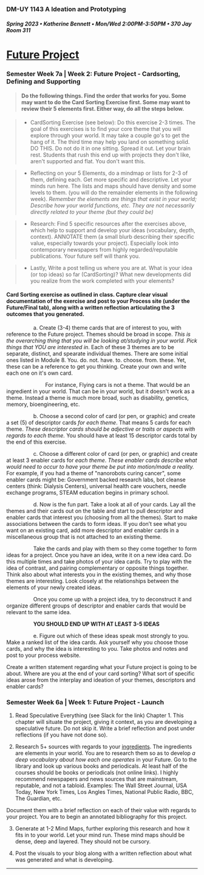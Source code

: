   ### DM-UY 1143 A Ideation and Prototyping
##### Spring 2023 • Katherine Bennett • Mon/Wed 2:00PM-3:50PM • 370 Jay Room 311

# [Future Project](Future.md)

### Semester Week 7a | Week 2: Future Project - Cardsorting, Defining and Supporting

> #### Do the following things. Find the order that works for you. Some may want to do the Card Sorting Exercise first. Some may want to review their 5 elements first. Either way, do all the steps below.

> - CardSorting Exercise (see below): Do this exercise 2-3 times. The goal of this exercises is to find your core theme that you will explore through your world. It may take a couple go's to get the hang of it. The third time may help you land on something solid. DO THIS. Do not do it in one sitting. Spread it out. Let your brain rest. Students that rush this end up with projects they don't like, aren't supported and flat. You don't want this.

> - Reflecting on your 5 Elements, do a mindmap or lists for 2-3 of them, defining each. Get more specific and descriptive. Let your minds run here. The lists and maps should have density and some levels to them. (you will do the remainder elements in the following week). *Remember the elements are things that exist in your world; Describe how your world functions, etc. They are not necessarily directly related to your theme (but they could be)*

> - Research: Find 5 specific resources after the exercises above, which help to support and develop your ideas (vocabulary, depth, context). ANNOTATE them (a small blurb describing their specific value, especially towards your project). Especially look into contemporary newspapers from highly regarded/reputable publications. Your future self will thank you.

> - Lastly, Write a post telling us where you are at. What is your idea (or top ideas) so far (CardSorting)? What new developments did you realize from the work completed with your elements?

#### Card Sorting exercise as outlined in class. Capture clear visual documentation of the exercise and post to your Process site (under the Future/Final tab),  along with a written reflection articulating the 3 outcomes that you generated.

  &nbsp;&nbsp;&nbsp;&nbsp;&nbsp;&nbsp;&nbsp;&nbsp;&nbsp;&nbsp;&nbsp;&nbsp;&nbsp;&nbsp;&nbsp;&nbsp;&nbsp;&nbsp;a. Create (3-4) theme cards that are of interest to you, with reference to the Future project. Themes should be broad in scope. _This is the overarching thing that you will be looking at/studying in your world. Pick things that YOU are interested in_. Each of these 3 themes are to be separate, distinct, and spearate individual themes. There are some initial ones listed in Module 8. You. do. not. have. to. choose. from. these. Yet, these can be a reference to get you thinking. Create your own and write each one on it's own card.

   &nbsp;&nbsp;&nbsp;&nbsp;&nbsp;&nbsp;&nbsp;&nbsp;&nbsp;&nbsp;&nbsp;&nbsp;&nbsp;&nbsp;&nbsp;&nbsp;&nbsp;&nbsp; &nbsp;&nbsp;&nbsp;&nbsp;&nbsp;&nbsp; For instance, Flying cars is not a theme. That would be an ingredient in your world. That can be in your world, but it doesn't work as a theme. Instead a theme is much more broad, such as disability, genetics, memory, bioengineering, etc.

  &nbsp;&nbsp;&nbsp;&nbsp;&nbsp;&nbsp;&nbsp;&nbsp;&nbsp;&nbsp;&nbsp;&nbsp;&nbsp;&nbsp;&nbsp;&nbsp;&nbsp;&nbsp;b. Choose a second color of card (or pen, or graphic) and create a set (5) of descriptor cards _for each theme_. That means 5 cards for each theme. *These descriptor cards should be adjective or traits or aspects with regards to each theme.* You should have at least 15 descriptor cards total by the end of this exercise.

  &nbsp;&nbsp;&nbsp;&nbsp;&nbsp;&nbsp;&nbsp;&nbsp;&nbsp;&nbsp;&nbsp;&nbsp;&nbsp;&nbsp;&nbsp;&nbsp;&nbsp;&nbsp;c. Choose a different color of card (or pen, or graphic) and create at least 3 enabler cards for _each theme_. *These enabler cards describe what would need to occur to have your theme be put into motion/made a reality.* For example, if you had a theme of "nanorobots curing cancer", some enabler cards might be: Government backed research labs, bot cleanse centers (think: Dialysis Centers), universal health care vouchers, needle exchange programs, STEAM education begins in primary school.

  &nbsp;&nbsp;&nbsp;&nbsp;&nbsp;&nbsp;&nbsp;&nbsp;&nbsp;&nbsp;&nbsp;&nbsp;&nbsp;&nbsp;&nbsp;&nbsp;&nbsp;&nbsp;d. Now is the fun part. Take a look at all of your cards. Lay all the themes and their cards out on the table and start to pull descriptor and enabler cards that interest you (choosing from all the themes). Start to make associations between the cards to form ideas. If you don’t see what you want on an existing card, add more descriptor and enabler cards in a miscellaneous group that is not attached to an existing theme.

  &nbsp;&nbsp;&nbsp;&nbsp;&nbsp;&nbsp;&nbsp;&nbsp;&nbsp;&nbsp;&nbsp;&nbsp;&nbsp;&nbsp;&nbsp;&nbsp;&nbsp;&nbsp;Take the cards and play with them so they come together to form ideas for a project. Once you have an idea, write it on a new idea card. Do this multiple times and take photos of your idea cards. Try to play with the idea of contrast, and pairing complementary or opposite things together. Think also about what interests you in the existing themes, and why those themes are interesting. Look closely at the relationships between the elements of your newly created ideas.

  &nbsp;&nbsp;&nbsp;&nbsp;&nbsp;&nbsp;&nbsp;&nbsp;&nbsp;&nbsp;&nbsp;&nbsp;&nbsp;&nbsp;&nbsp;&nbsp;&nbsp;&nbsp;Once you come up with a project idea, try to deconstruct it and organize different groups of descriptor and enabler cards that would be relevant to the same idea. 

  &nbsp;&nbsp;&nbsp;&nbsp;&nbsp;&nbsp;&nbsp;&nbsp;&nbsp;&nbsp;&nbsp;&nbsp;&nbsp;&nbsp;&nbsp;&nbsp;&nbsp;&nbsp;<strong>YOU SHOULD END UP WITH AT LEAST 3-5 IDEAS</strong>

  &nbsp;&nbsp;&nbsp;&nbsp;&nbsp;&nbsp;&nbsp;&nbsp;&nbsp;&nbsp;&nbsp;&nbsp;&nbsp;&nbsp;&nbsp;&nbsp;&nbsp;&nbsp;e. Figure out which of these ideas speak most strongly to you. Make a ranked list of the idea cards. Ask yourself why you choose those cards, and why the idea is interesting to you. Take photos and notes and post to your process website.


  Create a written statement regarding what your Future project is going to be about. Where are you at the end of your card sorting? What sort of specific ideas arose from the interplay and ideation of your themes, descriptors and enabler cards?

### Semester Week 6a | Week 1: Future Project - Launch

1. Read Speculative Everything (see Slack for the link) Chapter 1. This chapter will situate the project, giving it context, as you are developing a speculative future. Do not skip it. Write a brief reflection and post under reflections (if you have not done so).


2. Research 5+ sources with regards to your [ingredients](Future.md). The ingredients are elements in your world. You are to research them so as to develop _a deep vocabulary about how each one operates_ in your Future. Go to the library and look up various books and periodicals. At least half of the courses should be books or periodicals (not online links). I highly recommend newspapers and news sources that are mainstream, reputable, and not a tabloid. Examples: The Wall Street Journal, USA Today, New York Times, Los Angles Times, National Public Radio, BBC, The Guardian, etc.


Document them with a brief reflection on each of their value with regards to your project. You are to begin an annotated bibliography for this project. 

3. Generate at 1-2 Mind Maps, further exploring this research and how it fits in to your world. Let your mind run. These mind maps should be dense, deep and layered. They should not be cursory. 

4. Post the visuals to your blog along with a written reflection about what was generated and what is developing.


---

